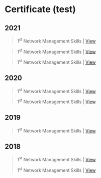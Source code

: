 # Certificate (test)

## 2021

> 1<sup>st</sup> Network Management Skills | [View]()

> 1<sup>st</sup> Network Management Skills | [View]()

> 1<sup>st</sup> Network Management Skills | [View]()

## 2020

> 1<sup>st</sup> Network Management Skills | [View]()

> 1<sup>st</sup> Network Management Skills | [View]()

## 2019

> 1<sup>st</sup> Network Management Skills | [View]()

## 2018

> 1<sup>st</sup> Network Management Skills | [View]()
> 
> 1<sup>st</sup> Network Management Skills | [View]()
